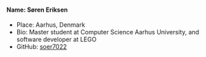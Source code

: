 #### Name: Søren Eriksen
 - Place: Aarhus, Denmark
 - Bio: Master student at Computer Science Aarhus University, and software developer at LEGO
 - GitHub: [soer7022](https://github.com/soer7022)
